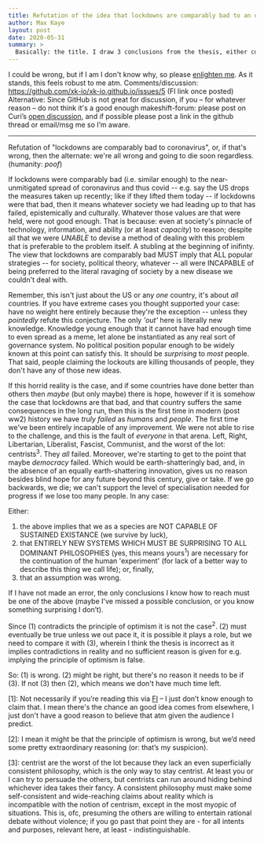 ```yaml
---
title: Refutation of the idea that lockdowns are comparably bad to an unmitigated pandemic, OR evidence of humanity as a failed civilisation.
author: Max Kaye
layout: post
date: 2020-05-31
summary: >
  Basically: the title. I draw 3 conclusions from the thesis, either concluding the thesis is wrong, lockdowns are not comparably bad (they are preferable), or, finally, that we're doomed. There are _some_ outs, I just don't know of anyone holding both a belief in an out and the thesis statement (I suspect they're contradictory anyway). Admittedly this is a bit raw, but I think it's good enough to put out for criticism.
---
```


I could be wrong, but if I am I don't know why, so please [enlighten me](https://github.com/xk-io/xk-io.github.io/issues/5). As it stands, this feels robust to me atm.
Comments/discussion: <https://github.com/xk-io/xk-io.github.io/issues/5> (FI link once posted)
Alternative: Since GitHub is not great for discussion, if you – for whatever reason – do not think it's a good enough makeshift-forum: please post on Curi’s [open discussion](https://curi.us/2234-open-discussion-2-2019), and if possible please post a link in the github thread or email/msg me so I’m aware.

----------

Refutation of "lockdowns are comparably bad to coronavirus", or, if that's wrong, then the alternate: we're all wrong and going to die soon regardless. (humanity: *poof*)

If lockdowns were comparably bad (i.e. similar enough) to the near-unmitigated spread of coronavirus and thus covid -- e.g. say the US drops the measures taken up recently; like if they lifted them today -- if lockdowns were that bad, then it means whatever society we had leading up to that has failed, epistemically and culturally. Whatever those values are that were held, were not good enough. That is because: even at society's pinnacle of technology, information, and ability (or at least _capacity_) to reason; despite all that we were _UNABLE_ to devise a method of dealing with this problem that is preferable to the problem itself. A stubling at the beginning of inifinty. The view that lockdowns are comparably bad MUST imply that ALL popular strategies -- for society, political theory, whatever -- all were INCAPABLE of being preferred to the literal ravaging of society by a new disease we couldn't deal with. 

Remember, this isn't just about the US or any _one_ country, it's about _all_ countries. If you have extreme cases you thought supported your case: have no weight here entirely because they're the exception -- unless they _pointedly_ refute this conjecture. The only _'out'_ here is literally new knowledge. Knowledge young enough that it cannot have had enough time to even spread as a meme, let alone be instantiated as any real sort of governance system. No political position popular enough to be widely known at this point can satisfy this. It should be _surprising_ to _most_ people. That said, people claiming the lockouts are killing thousands of people, they don't have any of those new ideas.

If this horrid reality is the case, and if some countries have done better than others then _maybe_ (but only maybe) there is hope, however if it is somehow the case that lockdowns are that bad, and that country suffers the same consequences in the long run, then this is the first time in modern (post ww2) history we have _truly failed_ as _humans_ and _people_. The first time we've been entirely incapable of any improvement. We were not able to rise to the challenge, and this is the fault of _everyone_ in that arena. Left, Right, Libertarian, Liberalist, Fascist, Communist, and the worst of the lot: centrists<sup>3</sup>. They _all_ failed. Moreover, we're starting to get to the point that maybe _democracy_ failed. Which would be earth-shatteringly bad, and, in the absence of an equally earth-shattering innovation, gives us no reason besides blind hope for any future beyond this century, give or take. If we go backwards, we die; we can't support the level of specialisation needed for progress if we lose too many people. In any case:

Either:

1. the above implies that we as a species are NOT CAPABLE OF SUSTAINED EXISTANCE (we survive by luck),
2. that ENTIRELY NEW SYSTEMS WHICH MUST BE SURPRISING TO ALL DOMINANT PHILOSOPHIES (yes, this means yours<sup>1</sup>) are necessary for the continuation of the human 'experiment' (for lack of a better way to describe this thing we call life); or, finally,
3. that an assumption was wrong.

If I have not made an error, the only conclusions I know how to reach must be one of the above (maybe I've missed a possible conclusion, or you know something surprising I don’t).

Since (1) contradicts the principle of optimism it is not the case<sup>2</sup>. (2) must eventually be true unless we out pace it, it is possible it plays a role, but we need to compare it with (3), wherein I think the thesis is incorrect as it implies contradictions in reality and no sufficient reason is given for e.g. implying the principle of optimism is false.

So: (1) is wrong. (2) might be right, but there's no reason it needs to be if (3). If not (3) then (2), which means we don't have much time left.

[1]: Not necessarily if you’re reading this via [FI](https://fallibleideas.com/) – I just don’t know enough to claim that.
I mean there's the chance an good idea comes from elsewhere, I just don't have a good reason to believe that atm given the audience I predict.

[2]: I mean it might be that the principle of optimism is wrong, but we’d need some pretty extraordinary reasoning (or: that’s my suspicion).

[3]: centrist are the worst of the lot because they lack an even superficially consistent philosophy, which is the only way to stay centrist. At least you or I can try to persuade the others, but centrists can run around hiding behind whichever idea takes their fancy. A consistent philosophy must make some self-consistent and wide-reaching claims about reality which is incompatible with the notion of centrism, except in the most myopic of situations. This is, ofc, presuming the others are willing to entertain rational debate without violence; if you go past that point they are - for all intents and purposes, relevant here, at least - indistinguishable.
